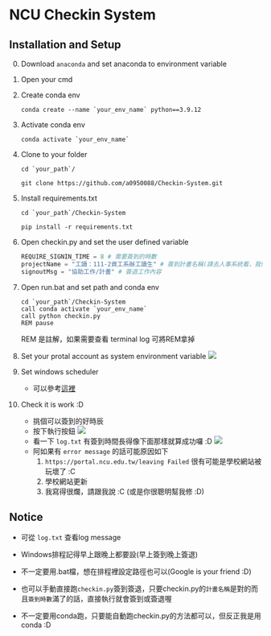 # NCU Checkin System

## Installation and Setup

0. Download `anaconda` and set anaconda to environment variable

1. Open your cmd

2. Create conda env
    ```bash= 
    conda create --name `your_env_name` python==3.9.12
    ```

3. Activate conda env
    ```bash= 
    conda activate `your_env_name`
    ```

4. Clone to your folder
    ```bash= 
    cd `your_path`/
    ```
    ```bash= 
    git clone https://github.com/a0950088/Checkin-System.git
    ```

5. Install requirements.txt
    ```bash= 
    cd `your_path`/Checkin-System
    ```
    ```bash=
    pip install -r requirements.txt
    ```

6. Open checkin.py and set the user defined variable
    ```python
    REQUIRE_SIGNIN_TIME = 8 # 需要簽到的時數
    projectName = "工讀：111-2資工系辦工讀生" # 簽到計畫名稱(請去人事系統看，我懶得爬出來給你選XD)
    signoutMsg = "協助工作/計畫" # 簽退工作內容
    ```

7. Open run.bat and set path and conda env
    ```bash=
    cd `your_path`/Checkin-System
    call conda activate `your_env_name`
    call python checkin.py
    REM pause
    ```

    REM 是註解，如果需要查看 terminal log 可將REM拿掉

8. Set your protal account as system environment variable
    ![](https://i.imgur.com/OBdl6F5.png)

9. Set windows scheduler
    * 可以參考[這裡](https://titangene.github.io/article/set-up-windows-task-scheduler-to-periodically-execute-python-crawler.html)

10. Check it is work :D
    * 挑個可以簽到的好時辰
    * 按下執行按鈕
        ![](https://i.imgur.com/ILH0U2s.png)
    * 看一下 `log.txt` 有簽到時間長得像下面那樣就算成功囉 :D
        ![](https://i.imgur.com/QaCOyyP.png)
    * 阿如果有 `error message` 的話可能原因如下
        1. `https://portal.ncu.edu.tw/leaving Failed` 很有可能是學校網站被玩壞了 :C
        2. 學校網站更新
        3. 我寫得很爛，請跟我說 :C (或是你很聰明幫我修 :D)

## Notice

* 可從 `log.txt` 查看log message

* Windows排程記得早上跟晚上都要設(早上簽到晚上簽退)

* 不一定要用.bat檔，想在排程裡設定路徑也可以(Google is your friend :D)

* 也可以手動直接跑`checkin.py`簽到簽退，只要checkin.py的`計畫名稱`是對的而且`簽到時數`滿了的話，直接執行就會簽到或簽退喔

* 不一定要用conda跑，只要能自動跑checkin.py的方法都可以，但反正我是用conda :D